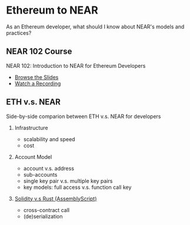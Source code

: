 # Ethereum to NEAR

As an Ethereum developer, what should I know about NEAR's models and practices?


## NEAR 102 Course

NEAR 102: Introduction to NEAR for Ethereum Developers

- [Browse the Slides](http://bit.ly/near-102)
- [Watch a Recording](http://crowdcast.io/e/hacktherainbow/13)


## ETH v.s. NEAR

Side-by-side comparion between ETH v.s. NEAR for developers


1. Infrastructure

    - scalability and speed
    - cost

2. Account Model

    - account v.s. address
    - sub-accounts
    - single key pair v.s. multiple key pairs
    - key models: full access v.s. function call key

3. [Solidity v.s Rust (AssemblyScript)](https://bit.ly/near-102-recipes)

    - cross-contract call
    - (de)serialization

